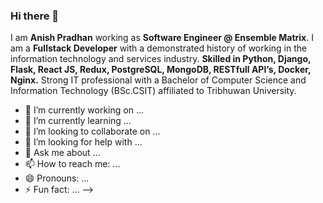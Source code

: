 ### Hi there 👋

I am **Anish Pradhan** working as **Software Engineer @ Ensemble Matrix**. I am a **Fullstack Developer** with a demonstrated history of working in the information technology and services industry. **Skilled in Python, Django, Flask, React JS, Redux, PostgreSQL, MongoDB, RESTfull API’s, Docker, Nginx.** Strong IT professional with a Bachelor of Computer Science and Information Technology (BSc.CSIT) affiliated to Tribhuwan University.

- 🔭 I’m currently working on ...
- 🌱 I’m currently learning ...
- 👯 I’m looking to collaborate on ...
- 🤔 I’m looking for help with ...
- 💬 Ask me about ...
- 📫 How to reach me: ...
- 😄 Pronouns: ...
- ⚡ Fun fact: ...
-->
